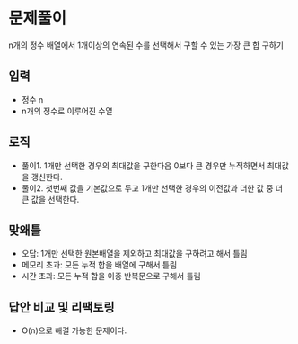 # 문제풀이

n개의 정수 배열에서 1개이상의 연속된 수를 선택해서 구할 수 있는 가장 큰 합 구하기

## 입력

- 정수 n
- n개의 정수로 이루어진 수열

## 로직

- 풀이1. 1개만 선택한 경우의 최대값을 구한다음 0보다 큰 경우만 누적하면서 최대값을 갱신한다.
- 풀이2. 첫번째 값을 기본값으로 두고 1개만 선택한 경우의 이전값과 더한 값 중 더 큰 값을 선택한다.

## 맞왜틀

- 오답: 1개만 선택한 원본배열을 제외하고 최대값을 구하려고 해서 틀림
- 메모리 초과: 모든 누적 합을 배열에 구해서 틀림
- 시간 초과: 모든 누적 합을 이중 반복문으로 구해서 틀림

## 답안 비교 및 리팩토링

- O(n)으로 해결 가능한 문제이다.
